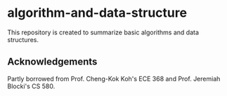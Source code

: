 # algorithm-and-data-structure

This repository is created to summarize basic algorithms and data structures.

## Acknowledgements

Partly borrowed from Prof. Cheng-Kok Koh's ECE 368 and Prof. Jeremiah Blocki's CS 580.
